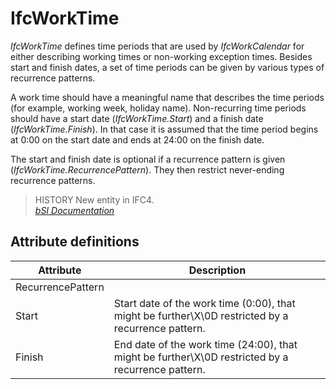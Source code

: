 IfcWorkTime
===========
_IfcWorkTime_ defines time periods that are used by _IfcWorkCalendar_ for
either describing working times or non-working exception times. Besides start
and finish dates, a set of time periods can be given by various types of
recurrence patterns.  
  
A work time should have a meaningful name that describes the time periods (for
example, working week, holiday name). Non-recurring time periods should have a
start date (_IfcWorkTime.Start_) and a finish date (_IfcWorkTime.Finish_). In
that case it is assumed that the time period begins at 0:00 on the start date
and ends at 24:00 on the finish date.  
  
The start and finish date is optional if a recurrence pattern is given
(_IfcWorkTime.RecurrencePattern_). They then restrict never-ending recurrence
patterns.  
  
> HISTORY  New entity in IFC4.  
[ _bSI
Documentation_](https://standards.buildingsmart.org/IFC/DEV/IFC4_2/FINAL/HTML/schema/ifcdatetimeresource/lexical/ifcworktime.htm)


Attribute definitions
---------------------
| Attribute         | Description                                                                                        |
|-------------------|----------------------------------------------------------------------------------------------------|
| RecurrencePattern |                                                                                                    |
| Start             | Start date of the work time (0:00), that might be further\X\0D restricted by a recurrence pattern. |
| Finish            | End date of the work time (24:00), that might be further\X\0D restricted by a recurrence pattern.  |

